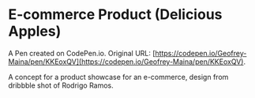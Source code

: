 # E-commerce Product (Delicious Apples)

A Pen created on CodePen.io. Original URL: [https://codepen.io/Geofrey-Maina/pen/KKEoxQV](https://codepen.io/Geofrey-Maina/pen/KKEoxQV).

A concept for a product showcase for an e-commerce, design from dribbble shot of Rodrigo Ramos.